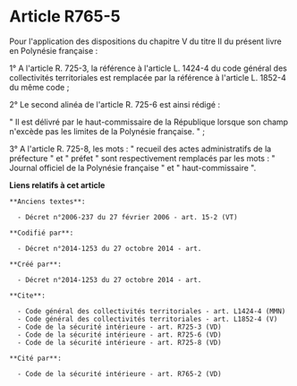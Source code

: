 # Article R765-5

Pour l'application des dispositions du chapitre V du titre II du présent livre en Polynésie française : 

1° A l'article R. 725-3, la référence à l'article L. 1424-4 du code général des collectivités territoriales est remplacée par
la référence à l'article L. 1852-4 du même code ; 

2° Le second alinéa de l'article R. 725-6 est ainsi rédigé : 

" Il est délivré par le haut-commissaire de la République lorsque son champ n'excède pas les limites de la Polynésie
française. " ; 

3° A l'article R. 725-8, les mots : " recueil des actes administratifs de la préfecture " et " préfet " sont respectivement
remplacés par les mots : " Journal officiel de la Polynésie française " et " haut-commissaire ".

**Liens relatifs à cet article**

	**Anciens textes**:

	  - Décret n°2006-237 du 27 février 2006 - art. 15-2 (VT)

	**Codifié par**:

	  - Décret n°2014-1253 du 27 octobre 2014 - art.

	**Créé par**:

	  - Décret n°2014-1253 du 27 octobre 2014 - art.

	**Cite**:

	  - Code général des collectivités territoriales - art. L1424-4 (MMN)
	  - Code général des collectivités territoriales - art. L1852-4 (V)
	  - Code de la sécurité intérieure - art. R725-3 (VD)
	  - Code de la sécurité intérieure - art. R725-6 (VD)
	  - Code de la sécurité intérieure - art. R725-8 (VD)

	**Cité par**:

	  - Code de la sécurité intérieure - art. R765-2 (VD)
